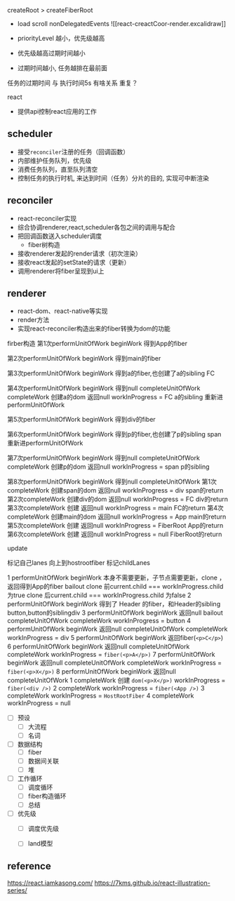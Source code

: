 createRoot > createFiberRoot

- load scroll nonDelegatedEvents
![[react-creactCoor-render.excalidraw]]

- priorityLevel 越小，优先级越高
- 优先级越高过期时间越小
- 过期时间越小, 任务越排在最前面

任务的过期时间 与 执行时间5s 有啥关系  重复？

react
- 提供api控制react应用的工作

## scheduler
- 接受`reconciler`注册的任务（回调函数）
- 内部维护任务队列，优先级
- 消费任务队列，直至队列清空
- 控制任务的执行时机, 来达到时间（任务）分片的目的, 实现可中断渲染

## reconciler
- react-reconciler实现
- 综合协调renderer,react,scheduler各包之间的调用与配合
- 把回调函数送入scheduler调度
	- fiber树构造
- 接收renderer发起的render请求（初次渲染）
- 接收react发起的setState的请求（更新）
- 调用renderer将fiber呈现到ui上

## renderer
- react-dom、react-native等实现
- render方法
- 实现react-reconciler构造出来的fiber转换为dom的功能


firber构造
第1次performUnitOfWork
beginWork 得到App的fiber

第2次performUnitOfWork
beginWork 得到main的fiber

第3次performUnitOfWork
beginWork 得到a的fiber,也创建了a的sibling FC

第4次performUnitOfWork
beginWork 得到null
completeUnitOfWork
	completeWork 创建a的dom 返回null
	workInProgress = FC a的sibling 重新进performUnitOfWork

第5次performUnitOfWork
beginWork 得到div的fiber

第6次performUnitOfWork
beginWork 得到p的fiber,也创建了p的sibling span 重新进performUnitOfWork

第7次performUnitOfWork
beginWork 得到null
completeUnitOfWork
	completeWork 创建p的dom 返回null
	workInProgress = span p的sibling

第8次performUnitOfWork
beginWork 得到null
completeUnitOfWork
	第1次completeWork 创建span的dom 返回null
	workInProgress = div span的return
	第2次completeWork 创建div的dom 返回null
	workInProgress = FC div的return
	第3次completeWork 创建 返回null
	workInProgress = main FC的return
	第4次completeWork 创建main的dom 返回null
	workInProgress = App main的return
	第5次completeWork 创建 返回null
	workInProgress = FiberRoot App的return
	第6次completeWork 创建 返回null
	workInProgress = null FiberRoot的return


update

标记自己lanes
向上到hostrootfiber 标记childLanes

1 performUnitOfWork
beginWork 本身不需要更新，子节点需要更新，clone ，返回得到App的fiber bailout
	clone 前current.child === workInProgress.child 为true
	clone 后current.child === workInProgress.child 为false
2 performUnitOfWork
beginWork 得到了 Header 的fiber，和Header的sibling button,button的siblingdiv
3 performUnitOfWork
beginWork 返回null bailout
completeUnitOfWork
	completeWork workInProgress = button
4 performUnitOfWork
beginWork 返回null
completeUnitOfWork
	completeWork workInProgress = div
5 performUnitOfWork
beginWork 返回fiber(`<p>C</p>`)
6 performUnitOfWork
beginWork 返回null
completeUnitOfWork
		completeWork workInProgress = `fiber(<p>A</p>)`
7 performUnitOfWork
beginWork 返回null
completeUnitOfWork
		completeWork workInProgress = `fiber(<p>X</p>)`
8 performUnitOfWork
beginWork 返回null
completeUnitOfWork
	1 completeWork 创建  `dom(<p>X</p>)` workInProgress = `fiber(<div />)`
	2 completeWork workInProgress = `fiber(<App />)`
	3 completeWork workInProgress = `HostRootFiber`
	4 completeWork workInProgress = null
	
- [ ] 预设
	- [ ] 大流程
	- [ ] 名词
- [ ] 数据结构
	- [ ] fiber
	- [ ] 数据间关联
	- [ ] 堆
- [ ] 工作循环
	- [ ] 调度循环
	- [ ] fiber构造循环
	- [ ] 总结
- [ ] 优先级
	- [ ] 调度优先级
	- [ ] land模型


## reference

<https://react.iamkasong.com/>
<https://7kms.github.io/react-illustration-series/>